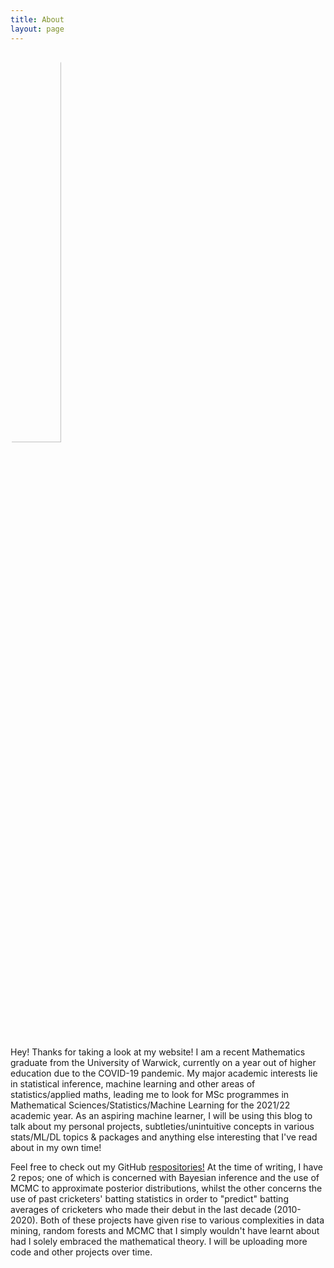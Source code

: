 ```yaml
---
title: About
layout: page
---
```

<img style=" border-radius: 100%; width: 40%; " alt="{{ site.name }}" src="{% if site.external-image %}{{ site.picture }}{% else %}{{ site.url }}/{{ site.picture }}{% endif %}" />
<br>
<br>
<p>Hey! Thanks for taking a look at my website! I am a recent Mathematics graduate from the University of Warwick, currently on a year out of higher education due to the COVID-19 pandemic. My major academic interests lie in statistical inference, machine learning and other areas of statistics/applied maths, leading me to look for MSc programmes in Mathematical Sciences/Statistics/Machine Learning for the 2021/22 academic year. As an aspiring machine learner, I will be using this blog to talk about my personal projects, subtleties/unintuitive concepts in various stats/ML/DL topics & packages and anything else interesting that I've read about in my own time!</p>

<p>Feel free to check out my GitHub <a href="https://github.com/rushilg99">respositories!</a> At the time of writing, I have 2 repos; one of which is concerned with Bayesian inference and the use of MCMC to approximate posterior distributions, whilst the other concerns the use of past cricketers' batting statistics in order to "predict" batting averages of cricketers who made their debut in the last decade (2010-2020). Both of these projects have given rise to various complexities in data mining, random forests and MCMC that I simply wouldn't have learnt about had I solely embraced the mathematical theory. I will be uploading more code and other projects over time.</p>
